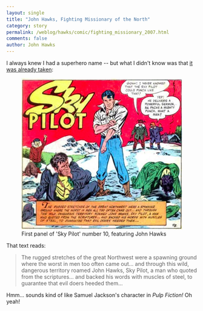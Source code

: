 ```yaml
---
layout: single
title: "John Hawks, Fighting Missionary of the North"
category: story
permalink: /weblog/hawks/comic/fighting_missionary_2007.html
comments: false
author: John Hawks
---
```



<p>
I always knew I had a superhero name -- but what I didn't know was that <a href="http://www.silverbulletcomicbooks.com/busted/111023108897158.htm">it was already taken</a>:
</p>

<figure>
<img src="/images/sky-pilot-john-hawks-number-10.jpg" alt="First panel of 'Sky Pilot', featuring John Hawks" />
<figcaption>First panel of 'Sky Pilot' number 10, featuring John Hawks</figcaption>
</figure>

<p>
That text reads:
</p>

<blockquote>The rugged stretches of the great Northwest were a spawning ground where the worst in men too often came out... and through this wild, dangerous territory roamed John Hawks, Sky Pilot,  a man who quoted from the scriptures... and backed his words with muscles of steel, to guarantee that evil doers heeded them...</blockquote>

<p>
Hmm... sounds kind of like Samuel Jackson's character in <i>Pulp Fiction!</i> Oh yeah!
</p>

